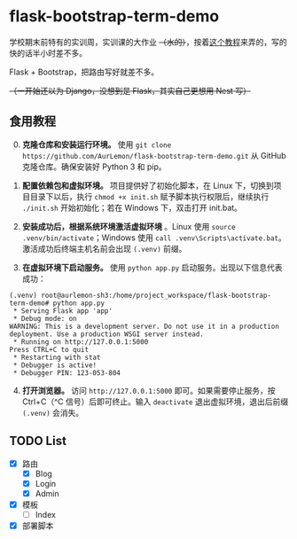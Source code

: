 # flask-bootstrap-term-demo
学校期末前特有的实训周，实训课的大作业 ~~（水的）~~，按着[这个教程](https://www.bilibili.com/video/BV1y1kjYvEsH/)来弄的，写的快的话半小时差不多。

Flask + Bootstrap，把路由写好就差不多。

~~（一开始还以为 Django，没想到是 Flask，其实自己更想用 Nest 写）~~

## 食用教程
0. **克隆仓库和安装运行环境。** 使用 `git clone https://github.com/AurLemon/flask-bootstrap-term-demo.git` 从 GitHub 克隆仓库。确保安装好 Python 3 和 pip。

1. **配置依赖包和虚拟环境。** 项目提供好了初始化脚本，在 Linux 下，切换到项目目录下以后，执行 `chmod +x init.sh` 赋予脚本执行权限后，继续执行 `./init.sh` 开始初始化；若在 Windows 下，双击打开 init.bat。

2. **安装成功后，根据系统环境激活虚拟环境** 。Linux 使用 `source .venv/bin/activate`；Windows 使用 `call .venv\Scripts\activate.bat`。激活成功后终端主机名前会出现 `(.venv)` 前缀。

3. **在虚拟环境下启动服务。** 使用 `python app.py` 启动服务。出现以下信息代表成功：
```shell
(.venv) root@aurlemon-sh3:/home/project_workspace/flask-bootstrap-term-demo# python app.py
 * Serving Flask app 'app'
 * Debug mode: on
WARNING: This is a development server. Do not use it in a production deployment. Use a production WSGI server instead.
 * Running on http://127.0.0.1:5000
Press CTRL+C to quit
 * Restarting with stat
 * Debugger is active!
 * Debugger PIN: 123-053-804
```
4. **打开浏览器。** 访问 `http://127.0.0.1:5000` 即可。如果需要停止服务，按 Ctrl+C（^C 信号）后即可终止。输入 `deactivate` 退出虚拟环境，退出后前缀 `(.venv)` 会消失。

## TODO List
- [x] 路由
    - [x] Blog
    - [x] Login
    - [x] Admin
- [x] 模板
    - [ ] Index
- [x] 部署脚本